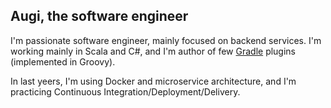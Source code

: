 ## Augi, the software engineer

I'm passionate software engineer, mainly focused on backend services. I'm working mainly in Scala and C#, and I'm author of few [Gradle](https://gradle.org) plugins (implemented in Groovy).

In last yeers, I'm using Docker and microservice architecture, and I'm practicing Continuous Integration/Deployment/Delivery.
